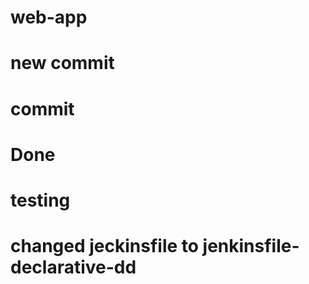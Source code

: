 # web-app
# new commit
# commit
# Done
# testing
# changed jeckinsfile to jenkinsfile-declarative-dd